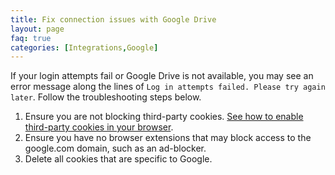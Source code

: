 ```yaml
---
title: Fix connection issues with Google Drive
layout: page
faq: true
categories: [Integrations,Google]
---
```


If your login attempts fail or Google Drive is not available, you may see an error message along the lines of ``Log in attempts failed. Please try again later``. Follow the troubleshooting steps below.

1. Ensure you are not blocking third-party cookies. [See how to enable third-party cookies in your browser](/doc/faq/enable-third-party-cookies.html).
2. Ensure you have no browser extensions that may block access to the google.com domain, such as an ad-blocker.
3. Delete all cookies that are specific to Google.
